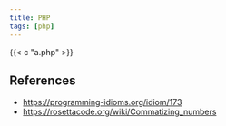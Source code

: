 ```yaml
---
title: PHP
tags: [php]
---
```


{{< c "a.php" >}}

## References

- <https://programming-idioms.org/idiom/173>
- <https://rosettacode.org/wiki/Commatizing_numbers>
